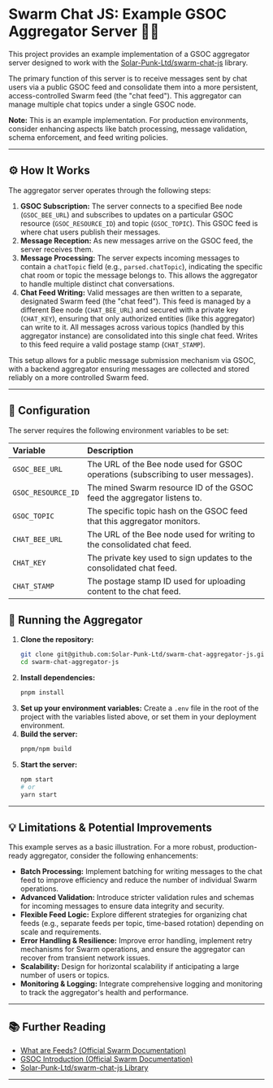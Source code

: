 # Swarm Chat JS: Example GSOC Aggregator Server 🐝💬

This project provides an example implementation of a GSOC aggregator server designed to work with the [Solar-Punk-Ltd/swarm-chat-js](https://github.com/Solar-Punk-Ltd/swarm-chat-js) library.

The primary function of this server is to receive messages sent by chat users via a public GSOC feed and consolidate them into a more persistent, access-controlled Swarm feed (the "chat feed"). This aggregator can manage multiple chat topics under a single GSOC node.

**Note:** This is an example implementation. For production environments, consider enhancing aspects like batch processing, message validation, schema enforcement, and feed writing policies.

---

## ⚙️ How It Works

The aggregator server operates through the following steps:

1.  **GSOC Subscription:** The server connects to a specified Bee node (`GSOC_BEE_URL`) and subscribes to updates on a particular GSOC resource (`GSOC_RESOURCE_ID`) and topic (`GSOC_TOPIC`). This GSOC feed is where chat users publish their messages.
2.  **Message Reception:** As new messages arrive on the GSOC feed, the server receives them.
3.  **Message Processing:** The server expects incoming messages to contain a `chatTopic` field (e.g., `parsed.chatTopic`), indicating the specific chat room or topic the message belongs to. This allows the aggregator to handle multiple distinct chat conversations.
4.  **Chat Feed Writing:** Valid messages are then written to a separate, designated Swarm feed (the "chat feed"). This feed is managed by a different Bee node (`CHAT_BEE_URL`) and secured with a private key (`CHAT_KEY`), ensuring that only authorized entities (like this aggregator) can write to it. All messages across various topics (handled by this aggregator instance) are consolidated into this single chat feed. Writes to this feed require a valid postage stamp (`CHAT_STAMP`).

This setup allows for a public message submission mechanism via GSOC, with a backend aggregator ensuring messages are collected and stored reliably on a more controlled Swarm feed.

---

## 🔧 Configuration

The server requires the following environment variables to be set:

| Variable           | Description                                                                      |
| :----------------- | :------------------------------------------------------------------------------- |
| `GSOC_BEE_URL`     | The URL of the Bee node used for GSOC operations (subscribing to user messages). |
| `GSOC_RESOURCE_ID` | The mined Swarm resource ID of the GSOC feed the aggregator listens to.          |
| `GSOC_TOPIC`       | The specific topic hash on the GSOC feed that this aggregator monitors.          |
| `CHAT_BEE_URL`     | The URL of the Bee node used for writing to the consolidated chat feed.          |
| `CHAT_KEY`         | The private key used to sign updates to the consolidated chat feed.              |
| `CHAT_STAMP`       | The postage stamp ID used for uploading content to the chat feed.                |

## 🚀 Running the Aggregator

1.  **Clone the repository:**
    ```bash
    git clone git@github.com:Solar-Punk-Ltd/swarm-chat-aggregator-js.git
    cd swarm-chat-aggregator-js
    ```
2.  **Install dependencies:**
    ```bash
    pnpm install
    ```
3.  **Set up your environment variables:**
    Create a `.env` file in the root of the project with the variables listed above, or set them in your deployment environment.
4.  **Build the server:**
    ```bash
    pnpm/npm build
    ```
5.  **Start the server:**
    ```bash
    npm start
    # or
    yarn start
    ```

---

## 💡 Limitations & Potential Improvements

This example serves as a basic illustration. For a more robust, production-ready aggregator, consider the following enhancements:

- **Batch Processing:** Implement batching for writing messages to the chat feed to improve efficiency and reduce the number of individual Swarm operations.
- **Advanced Validation:** Introduce stricter validation rules and schemas for incoming messages to ensure data integrity and security.
- **Flexible Feed Logic:** Explore different strategies for organizing chat feeds (e.g., separate feeds per topic, time-based rotation) depending on scale and requirements.
- **Error Handling & Resilience:** Improve error handling, implement retry mechanisms for Swarm operations, and ensure the aggregator can recover from transient network issues.
- **Scalability:** Design for horizontal scalability if anticipating a large number of users or topics.
- **Monitoring & Logging:** Integrate comprehensive logging and monitoring to track the aggregator's health and performance.

---

## 📚 Further Reading

- [What are Feeds? (Official Swarm Documentation)](https://docs.ethswarm.org/docs/develop/tools-and-features/feeds#what-are-feeds)
- [GSOC Introduction (Official Swarm Documentation)](https://docs.ethswarm.org/docs/develop/tools-and-features/gsoc/#introduction)
- [Solar-Punk-Ltd/swarm-chat-js Library](https://github.com/Solar-Punk-Ltd/swarm-chat-js)

---
